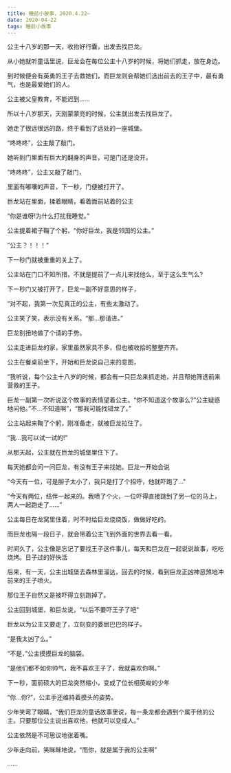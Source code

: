 ```yaml
---
title: 睡前小故事，2020.4.22~
date: 2020-04-22
tags: 睡前小故事
---
```


公主十八岁的那一天，收抬好行囊，出发去找巨龙。

从小她就听童话里说，巨龙会在每位公主十八岁的时候，将她们抓走，放在身边。<!-- more -->

到时候便会有英勇的王子去救她们，而巨龙则会帮她们选出前去的王子中，最有勇气，也是最爱她们的人。

公主被父皇教育，不能迟到......

所以十八岁那天，天刚蒙蒙亮的时候，公主就出发去找巨龙了。

她走了很远很远的路，终于看到了远处的一座城堡。

“咚咚咚”，公主敲了敲门。

她听到门里面有巨大的翻身的声音，可是门还是没开。

“咚咚咚”，公主又敲了敲门，

里面有嘟囔的声音，下一秒，门便被打开了。


巨龙站在里面，揉着眼睛，看着面前站着的公主

“你是谁呀!为什么打扰我睡觉。”

公主提着裙子鞠了个躬，“你好巨龙，我是邻国的公主。”

”公主？！！！“

下一秒门就被重重的关上了。

公主站在门口不知所措，不就是提前了一点儿来找他么，至于这么生气么?

下ー秒门又被打开了，巨龙一副不好意思的样子，

“对不起，我第一次见真正的公主，有些太激动了。

公主笑了笑，表示没有关系。“那...那请进。”

巨龙别扭地做了个请的手势。


公主走进巨龙的家，家里虽然家具不多，但也被收拾的整整齐齐。

公主在餐桌前坐下，开始和巨龙说自己来的意图，

“我听说，每个公主十八岁的时候，都会有一只巨龙来抓走她，并且帮她筛选前来营救的王子。

巨龙一副第一次听说这个故事的表情望着公主。“你不知道这个故事么?”公主疑惑地问他。”不...不知道啊”，“那我可能找错龙了。”

公主站起来鞠了个躬，刚准备走，就被巨龙拉住了。

“我...我可以试一试的!”

从那天起，公主就在巨龙的城堡里住下了。


每天她都会问一问巨龙，有没有王子来找她。巨龙一开始会说

“今天有一位，可是胆子太小了，我只是打了个招呼，他就吓跑了..."

“今天有两位，结伴一起来的。我喷了个火，一位吓得直接跳到了另一位的马上，两人一起跑走了......”

公主每日在龙窝里住着，时不时给巨龙烧烧饭，做做好吃的。

而巨龙也隔一段日子，就会带着公主飞到外面的世界去看一看。

时间久了，公主像是忘记了要找王子这件事儿，每天和巨龙在一起说说故事，吃吃烧烤。日子过的好快活




后来，有一天，公主出城堡去森林里溜达，回去的时候，看到巨龙正凶神恶煞地冲前来的王子喷火。

那位王子自然又是被吓得立刻跑掉了。

公主回到城堡，和巨龙说，“以后不要吓王子了吧“

巨龙以为公主又要走了，立刻变的委屈巴巴的样子。

“是我太凶了么。”

“不是，”公主摸摸巨龙的脑袋。

“是他们都不如你帅气，我不喜欢王子了，我就喜欢你啊。”


下ー秒，面前硕大的巨龙突然缩小，变成了位长相英峻的少年

“你...你?”，公主手还维持着摸头的姿势。

少年笑弯了眼睛，“我们巨龙的童话故事里说，每一条龙都会遇到个属于他的公主。只要那位公主说出喜欢他，他就可以变成人。”

公主依然是不可思议地张着嘴。

少年走向前，笑眯眯地说，“而你，就是属于我的公主啊”

......
